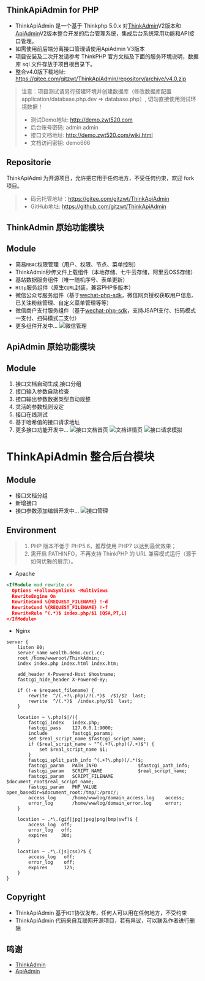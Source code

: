 ThinkApiAdmin for PHP
--
* ThinkApiAdmin 是一个基于 Thinkphp 5.0.x 对[ThinkAdmin](https://gitee.com/zoujingli/Think.Admin)V2版本和[ApiAdmin](https://gitee.com/apiadmin/ApiAdmin)V2版本整合开发的后台管理系统，集成后台系统常用功能和API接口管理。
* 如需使用前后端分离接口管理请使用ApiAdmin V3版本
* 项目安装及二次开发请参考 ThinkPHP 官方文档及下面的服务环境说明，数据库 sql 文件存放于项目根目录下。
* 整合v4.0版下载地址: https://gitee.com/gitzwt/ThinkApiAdmin/repository/archive/v4.0.zip
> 注意：项目测试请另行搭建环境并创建数据库（修改数据库配置 application/database.php.dev => database.php）, 切勿直接使用测试环境数据！
> * 测试Demo地址: http://demo.zwt520.com
> * 后台账号密码: admin admin
> * 接口文档地址: http://demo.zwt520.com/wiki.html
> * 文档访问密钥: demo666

Repositorie
--
 ThinkApiAdmi 为开源项目，允许把它用于任何地方，不受任何约束，欢迎 fork 项目。
>* 码云托管地址：https://gitee.com/gitzwt/ThinkApiAdmin
>* GitHub地址: https://github.com/gitzwt/ThinkApiAdmin

## ThinkAdmin 原始功能模块

Module
--
* 简易`RBAC`权限管理（用户、权限、节点、菜单控制）
* ThinkAdmin秒传文件上载组件（本地存储、七牛云存储，阿里云OSS存储）
* 基站数据服务组件（唯一随机序号、表单更新）
* `Http`服务组件（原生`CURL`封装，兼容PHP多版本）
* 微信公众号服务组件（基于[wechat-php-sdk](https://github.com/zoujingli/wechat-php-sdk)，微信网页授权获取用户信息、已关注粉丝管理、自定义菜单管理等等）
* 微信商户支付服务组件（基于[wechat-php-sdk](https://github.com/zoujingli/wechat-php-sdk)，支持JSAPI支付、扫码模式一支付、扫码模式二支付）
* 更多组件开发中...
![微信管理](https://gitee.com/uploads/images/2018/0411/165535_04341af9_991419.png "微信管理")

## ApiAdmin 原始功能模块

Module
--
 1. 接口文档自动生成,接口分组
 2. 接口输入参数自动检查
 3. 接口输出参数数据类型自动规整
 4. 灵活的参数规则设定
 5. 接口在线测试
 6. 基于哈希值的接口请求地址
 7. 更多接口功能开发中...
![接口文档首页](https://gitee.com/uploads/images/2018/0411/165622_a6c172a3_991419.png "接口文档首页")
![文档详情页](https://gitee.com/uploads/images/2018/0411/165656_774a4ab4_991419.png "文档详情页")
![接口请求模拟](https://gitee.com/uploads/images/2018/0411/165720_31eeb665_991419.png "接口请求模拟")
 
# ThinkApiAdmin 整合后台模块

Module
--
* 接口文档分组
* 新增接口
* 接口参数添加编辑开发中... 
![接口管理](https://gitee.com/uploads/images/2018/0411/165742_33eb22a3_991419.png "后台接口管理")


Environment
---
>1. PHP 版本不低于 PHP5.6，推荐使用 PHP7 以达到最优效果；
>2. 需开启 PATHINFO，不再支持 ThinkPHP 的 URL 兼容模式运行（源于如何优雅的展示）。

* Apache

```xml
<IfModule mod_rewrite.c>
  Options +FollowSymlinks -Multiviews
  RewriteEngine On
  RewriteCond %{REQUEST_FILENAME} !-d
  RewriteCond %{REQUEST_FILENAME} !-f
  RewriteRule ^(.*)$ index.php/$1 [QSA,PT,L]
</IfModule>
```

* Nginx

```
server {
	listen 80;
	server_name wealth.demo.cuci.cc;
	root /home/wwwroot/ThinkAdmin;
	index index.php index.html index.htm;
	
	add_header X-Powered-Host $hostname;
	fastcgi_hide_header X-Powered-By;
	
	if (!-e $request_filename) {
		rewrite  ^/(.+?\.php)/?(.*)$  /$1/$2  last;
		rewrite  ^/(.*)$  /index.php/$1  last;
	}
	
	location ~ \.php($|/){
		fastcgi_index   index.php;
		fastcgi_pass    127.0.0.1:9000;
		include         fastcgi_params;
		set $real_script_name $fastcgi_script_name;
		if ($real_script_name ~ "^(.+?\.php)(/.+)$") {
			set $real_script_name $1;
		}
		fastcgi_split_path_info ^(.+?\.php)(/.*)$;
		fastcgi_param   PATH_INFO               $fastcgi_path_info;
		fastcgi_param   SCRIPT_NAME             $real_script_name;
		fastcgi_param   SCRIPT_FILENAME         $document_root$real_script_name;
		fastcgi_param   PHP_VALUE               open_basedir=$document_root:/tmp/:/proc/;
		access_log      /home/wwwlog/domain_access.log    access;
		error_log       /home/wwwlog/domain_error.log     error;
	}
	
	location ~ .*\.(gif|jpg|jpeg|png|bmp|swf)$ {
		access_log  off;
		error_log   off;
		expires     30d;
	}
	
	location ~ .*\.(js|css)?$ {
		access_log   off;
		error_log    off;
		expires      12h;
	}
}
```

Copyright
--
* ThinkApiAdmin 基于`MIT`协议发布，任何人可以用在任何地方，不受约束
* ThinkApiAdmin 代码来自互联网开源项目，若有异议，可以联系作者进行删除

鸣谢
--
* [ThinkAdmin](https://gitee.com/zoujingli/Think.Admin)
* [ApiAdmin](https://gitee.com/apiadmin/ApiAdmin)